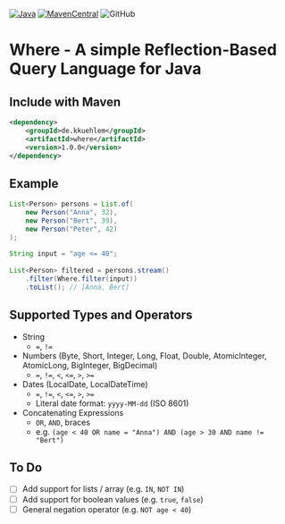 [![Java](https://img.shields.io/badge/Java-%23ED8B00.svg?logo=openjdk&logoColor=white)](#)
[![MavenCentral](https://img.shields.io/maven-central/v/de.kkuehlem/where)](#)
![GitHub](https://img.shields.io/github/license/kkuehlem/where)

# Where - A simple Reflection-Based Query Language for Java

## Include with Maven
```xml
<dependency>
    <groupId>de.kkuehlem</groupId>
    <artifactId>where</artifactId>
    <version>1.0.0</version>
</dependency>
```

## Example
```java
List<Person> persons = List.of(
    new Person("Anna", 32),
    new Person("Bert", 39),
    new Person("Peter", 42)
);
        
String input = "age <= 40";
        
List<Person> filtered = persons.stream()
    .filter(Where.filter(input))
    .toList(); // [Anna, Bert]
```

## Supported Types and Operators
* String
    * `=`, `!=`
* Numbers (Byte, Short, Integer, Long, Float, Double, AtomicInteger, AtomicLong, BigInteger, BigDecimal)
    * `=`, `!=`, `<`, `<=`, `>`, `>=`
* Dates (LocalDate, LocalDateTime)
    * `=`, `!=`, `<`, `<=`, `>`, `>=`
    * Literal date format: `yyyy-MM-dd` (ISO 8601)
* Concatenating Expressions
    * `OR`, `AND`, braces
    * e.g. `(age < 40 OR name = "Anna") AND (age > 30 AND name != "Bert")`

## To Do
- [ ] Add support for lists / array (e.g. `IN`, `NOT IN`)
- [ ] Add support for boolean values (e.g. `true`, `false`)
- [ ] General negation operator (e.g. `NOT age < 40`)